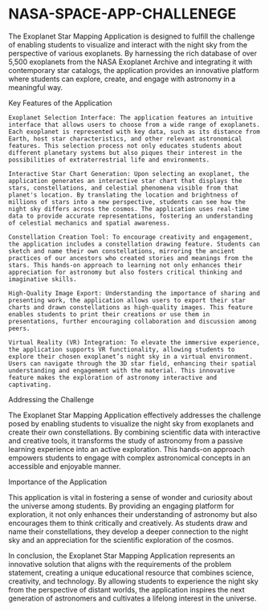 # NASA-SPACE-APP-CHALLENEGE
The Exoplanet Star Mapping Application is designed to fulfill the challenge of enabling students to visualize and interact with the night sky from the perspective of various exoplanets. By harnessing the rich database of over 5,500 exoplanets from the NASA Exoplanet Archive and integrating it with contemporary star catalogs, the application provides an innovative platform where students can explore, create, and engage with astronomy in a meaningful way.

Key Features of the Application

    Exoplanet Selection Interface: The application features an intuitive interface that allows users to choose from a wide range of exoplanets. Each exoplanet is represented with key data, such as its distance from Earth, host star characteristics, and other relevant astronomical features. This selection process not only educates students about different planetary systems but also piques their interest in the possibilities of extraterrestrial life and environments.

    Interactive Star Chart Generation: Upon selecting an exoplanet, the application generates an interactive star chart that displays the stars, constellations, and celestial phenomena visible from that planet's location. By translating the location and brightness of millions of stars into a new perspective, students can see how the night sky differs across the cosmos. The application uses real-time data to provide accurate representations, fostering an understanding of celestial mechanics and spatial awareness.

    Constellation Creation Tool: To encourage creativity and engagement, the application includes a constellation drawing feature. Students can sketch and name their own constellations, mirroring the ancient practices of our ancestors who created stories and meanings from the stars. This hands-on approach to learning not only enhances their appreciation for astronomy but also fosters critical thinking and imaginative skills.

    High-Quality Image Export: Understanding the importance of sharing and presenting work, the application allows users to export their star charts and drawn constellations as high-quality images. This feature enables students to print their creations or use them in presentations, further encouraging collaboration and discussion among peers.

    Virtual Reality (VR) Integration: To elevate the immersive experience, the application supports VR functionality, allowing students to explore their chosen exoplanet’s night sky in a virtual environment. Users can navigate through the 3D star field, enhancing their spatial understanding and engagement with the material. This innovative feature makes the exploration of astronomy interactive and captivating.
Addressing the Challenge

The Exoplanet Star Mapping Application effectively addresses the challenge posed by enabling students to visualize the night sky from exoplanets and create their own constellations. By combining scientific data with interactive and creative tools, it transforms the study of astronomy from a passive learning experience into an active exploration. This hands-on approach empowers students to engage with complex astronomical concepts in an accessible and enjoyable manner.

Importance of the Application

This application is vital in fostering a sense of wonder and curiosity about the universe among students. By providing an engaging platform for exploration, it not only enhances their understanding of astronomy but also encourages them to think critically and creatively. As students draw and name their constellations, they develop a deeper connection to the night sky and an appreciation for the scientific exploration of the cosmos.

In conclusion, the Exoplanet Star Mapping Application represents an innovative solution that aligns with the requirements of the problem statement, creating a unique educational resource that combines science, creativity, and technology. By allowing students to experience the night sky from the perspective of distant worlds, the application inspires the next generation of astronomers and cultivates a lifelong interest in the universe.
